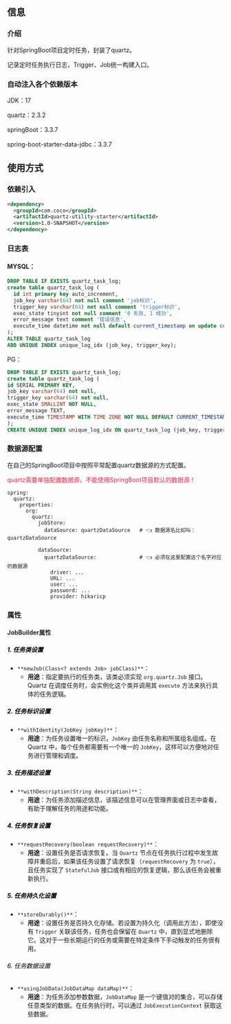 ## 信息
### 介绍
针对SpringBoot项目定时任务，封装了quartz。

记录定时任务执行日志，Trigger、Job统一构建入口。

### 自动注入各个依赖版本
JDK：17

quartz：2.3.2

springBoot：3.3.7

spring-boot-starter-data-jdbc：3.3.7

## 使用方式
### 依赖引入
```xml
<dependency>
  <groupId>com.coco</groupId>
  <artifactId>quartz-utility-starter</artifactId>
  <version>1.0-SNAPSHOT</version>
</dependency>
```

### 日志表
#### MYSQL：
```sql
DROP TABLE IF EXISTS quartz_task_log;
create table quartz_task_log (
  id int primary key auto_increment,
  job_key varchar(64) not null comment 'job标识',
  trigger_key varchar(64) not null comment 'trigger标识',
  exec_state tinyint not null comment '0 失败, 1 成功',
  error_message text comment '错误信息',
  execute_time datetime not null default current_timestamp on update current_timestamp comment '执行时间'
);
ALTER TABLE quartz_task_log
ADD UNIQUE INDEX unique_log_idx (job_key, trigger_key);
```

PG：

```sql
DROP TABLE IF EXISTS quartz_task_log;
create table quartz_task_log (
id SERIAL PRIMARY KEY,
job_key varchar(64) not null,
trigger_key varchar(64) not null,
exec_state SMALLINT NOT NULL,
error_message TEXT,
execute_time TIMESTAMP WITH TIME ZONE NOT NULL DEFAULT CURRENT_TIMESTAMP
);
CREATE UNIQUE INDEX unique_log_idx ON quartz_task_log (job_key, trigger_key);  
```

### 数据源配置
在自己的SpringBoot项目中按照平常配置quartz数据源的方式配置。

<font style="color:#DF2A3F;">quartz需要单独配置数据源，不能使用SpringBoot项目默认的数据源！</font>

```plain
spring:
  quartz:
    properties:
      org:
        quartz:
          jobStore:
            dataSource: quartzDataSource   # 👈 数据源名比如叫：quartzDataSource
          
          dataSource:
            quartzDataSource:              # 👈 必须在这里配置这个名字对应的数据源
              driver: ...
              URL: ...
              user: ...
              password: ...
              provider: hikaricp
```

### 属性
#### <font style="color:rgba(0, 0, 0, 0.85);">JobBuilder属性</font>
##### <font style="color:rgb(0, 0, 0);">1. 任务类设置</font>
+ `**newJob(Class<? extends Job> jobClass)**`：
    - **用途**：指定要执行的任务类，该类必须实现 `org.quartz.Job` 接口。Quartz 在调度任务时，会实例化这个类并调用其 `execute` 方法来执行具体的任务逻辑。

##### <font style="color:rgb(0, 0, 0);">2. 任务标识设置</font>
+ `**withIdentity(JobKey jobKey)**`：
    - **用途**：为任务设置唯一的标识，`JobKey` 由任务名称和所属组名组成。在 Quartz 中，每个任务都需要有一个唯一的 `JobKey`，这样可以方便地对任务进行管理和调度。

##### <font style="color:rgb(0, 0, 0);">3. 任务描述设置</font>
+ `**withDescription(String description)**`：
    - **用途**：为任务添加描述信息，该描述信息可以在管理界面或日志中查看，有助于理解任务的用途和功能。

##### <font style="color:rgb(0, 0, 0);">4. 任务恢复设置</font>
+ `**requestRecovery(boolean requestRecovery)**`：
    - **用途**：设置任务是否请求恢复。当 `Quartz` 节点在任务执行过程中发生故障并重启后，如果该任务设置了请求恢复（`requestRecovery` 为 `true`），且任务实现了 `StatefulJob` 接口或有相应的恢复逻辑，那么该任务会被重新执行。

##### <font style="color:rgb(0, 0, 0);">5. 任务持久化设置</font>
+ `**storeDurably()**`：
    - **用途**：设置任务是否持久化存储。若设置为持久化（调用此方法），即使没有 `Trigger` 关联该任务，任务也会保留在 `Quartz` 中，直到显式地删除它。这对于一些长期运行的任务或需要在特定条件下手动触发的任务很有用。

###### <font style="color:rgb(0, 0, 0);">6. 任务数据设置</font>
+ `**usingJobData(JobDataMap dataMap)**`：
    - **用途**：为任务添加参数数据，`JobDataMap` 是一个键值对的集合，可以存储任意类型的数据。在任务执行时，可以通过 `JobExecutionContext` 获取这些数据。
